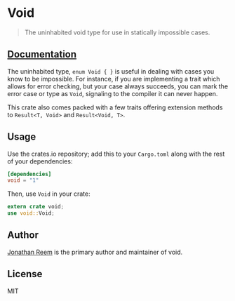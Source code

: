 # Void

> The uninhabited void type for use in statically impossible cases.

## [Documentation](https://crates.fyi/crates/void/1.0.0)

The uninhabited type, `enum Void { }` is useful in dealing with cases you
know to be impossible. For instance, if you are implementing a trait which
allows for error checking, but your case always succeeds, you can mark the
error case or type as `Void`, signaling to the compiler it can never happen.

This crate also comes packed with a few traits offering extension methods to
`Result<T, Void>` and `Result<Void, T>`.

## Usage

Use the crates.io repository; add this to your `Cargo.toml` along
with the rest of your dependencies:

```toml
[dependencies]
void = "1"
```

Then, use `Void` in your crate:

```rust
extern crate void;
use void::Void;
```

## Author

[Jonathan Reem](https://medium.com/@jreem) is the primary author and maintainer of void.

## License

MIT

